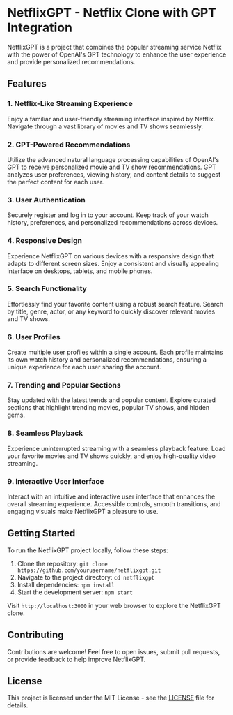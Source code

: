 # NetflixGPT - Netflix Clone with GPT Integration

NetflixGPT is a project that combines the popular streaming service Netflix with the power of OpenAI's GPT technology to enhance the user experience and provide personalized recommendations.

## Features

### 1. Netflix-Like Streaming Experience

Enjoy a familiar and user-friendly streaming interface inspired by Netflix. Navigate through a vast library of movies and TV shows seamlessly.

### 2. GPT-Powered Recommendations

Utilize the advanced natural language processing capabilities of OpenAI's GPT to receive personalized movie and TV show recommendations. GPT analyzes user preferences, viewing history, and content details to suggest the perfect content for each user.

### 3. User Authentication

Securely register and log in to your account. Keep track of your watch history, preferences, and personalized recommendations across devices.

### 4. Responsive Design

Experience NetflixGPT on various devices with a responsive design that adapts to different screen sizes. Enjoy a consistent and visually appealing interface on desktops, tablets, and mobile phones.

### 5. Search Functionality

Effortlessly find your favorite content using a robust search feature. Search by title, genre, actor, or any keyword to quickly discover relevant movies and TV shows.

### 6. User Profiles

Create multiple user profiles within a single account. Each profile maintains its own watch history and personalized recommendations, ensuring a unique experience for each user sharing the account.

### 7. Trending and Popular Sections

Stay updated with the latest trends and popular content. Explore curated sections that highlight trending movies, popular TV shows, and hidden gems.

### 8. Seamless Playback

Experience uninterrupted streaming with a seamless playback feature. Load your favorite movies and TV shows quickly, and enjoy high-quality video streaming.

### 9. Interactive User Interface

Interact with an intuitive and interactive user interface that enhances the overall streaming experience. Accessible controls, smooth transitions, and engaging visuals make NetflixGPT a pleasure to use.

## Getting Started

To run the NetflixGPT project locally, follow these steps:

1. Clone the repository: `git clone https://github.com/yourusername/netflixgpt.git`
2. Navigate to the project directory: `cd netflixgpt`
3. Install dependencies: `npm install`
4. Start the development server: `npm start`

Visit `http://localhost:3000` in your web browser to explore the NetflixGPT clone.

## Contributing

Contributions are welcome! Feel free to open issues, submit pull requests, or provide feedback to help improve NetflixGPT.

## License

This project is licensed under the MIT License - see the [LICENSE](LICENSE) file for details.
